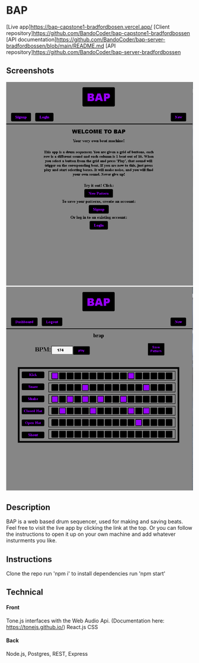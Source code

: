 # BAP

[Live app]https://bap-capstone1-bradfordbosen.vercel.app/
[Client repository]https://github.com/BandoCoder/bap-capstone1-bradfordbossen
[API documentation]https://github.com/BandoCoder/bap-server-bradfordbossen/blob/main/README.md
[API repository]https://github.com/BandoCoder/bap-server-bradfordbossen

## Screenshots

![Landing screenshot](./src/img/BAPscreenshot1.png)
![Sequencer screenshot](./src/img/BAPscreenshot2.png)

## Description

BAP is a web based drum sequencer, used for making and saving beats. Feel free to visit the live app by clicking the link at the top. Or you can follow the instructions to open it up on your own machine and add whatever insturments you like.

## Instructions

Clone the repo
run 'npm i' to install dependencies
run 'npm start'

## Technical

#### Front

Tone.js interfaces with the Web Audio Api.
(Documentation here: https://tonejs.github.io/)
React.js
CSS

#### Back

Node.js, Postgres, REST, Express
